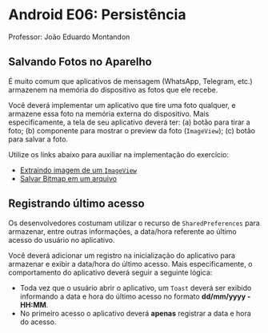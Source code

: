 # Android E06: Persistência

Professor: João Eduardo Montandon

## Salvando Fotos no Aparelho

É muito comum que aplicativos de mensagem (WhatsApp, Telegram, etc.) armazenem na memória do dispositivo as fotos que ele recebe. 

Você deverá implementar um aplicativo que tire uma foto qualquer, e armazene essa foto na memória externa do dispositivo. Mais especificamente, a tela de seu aplicativo deverá ter: (a) botão para tirar a foto; (b) componente para mostrar o preview da foto (`ImageView`); (c) botão para salvar a foto.

Utilize os links abaixo para auxiliar na implementação do exercício:

* [Extraindo imagem de um `ImageView`](https://stackoverflow.com/questions/9042932/getting-image-from-imageview)
* [Salvar Bitmap em um arquivo](https://stackoverflow.com/questions/649154/save-bitmap-to-location)

## Registrando último acesso

Os desenvolvedores costumam utilizar o recurso de `SharedPreferences` para armazenar, entre outras informações, a data/hora referente ao último acesso do usuário no aplicativo.

Você deverá adicionar um registro na inicialização do aplicativo para armazenar e exibir a data/hora do último acesso. Mais especificamente, o comportamento do aplicativo deverá seguir a seguinte lógica:

* Toda vez que o usuário abrir o aplicativo, um `Toast` deverá ser exibido informando a data e hora do último acesso no formato **dd/mm/yyyy - HH:MM**.
* No primeiro acesso o aplicativo deverá **apenas** registrar a data e hora do acesso.
